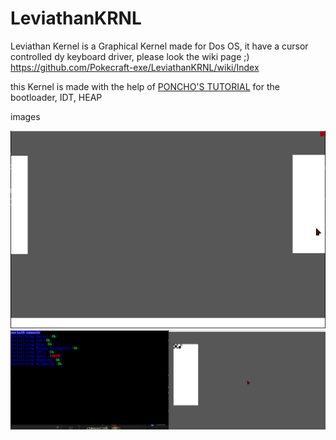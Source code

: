 # LeviathanKRNL

Leviathan Kernel is a Graphical Kernel made for Dos OS, it have a cursor controlled dy keyboard driver,
please look the wiki page ;) https://github.com/Pokecraft-exe/LeviathanKRNL/wiki/Index


this Kernel is made with the help of <a href="https://www.youtube.com/watch?v=7LTB4aLI7r0&list=PLxN4E629pPnKKqYsNVXpmCza8l0Jb6l8-">PONCHO'S TUTORIAL</a> for the bootloader, IDT, HEAP

images




![Alt text](Windowing.PNG?raw=true "windowing") 
![Alt text](LeviathanKRNL.png?raw=true "LeviathanKernel") 
